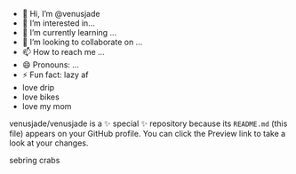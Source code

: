 - 👋 Hi, I’m @venusjade
- 👀 I’m interested in...
- 🌱 I’m currently learning ...
- 💞️ I’m looking to collaborate on ...
- 📫 How to reach me ...
- 😄 Pronouns: ...
- ⚡ Fun fact: lazy af
- love drip
- love bikes
- love my mom


venusjade/venusjade is a ✨ special ✨ repository because its `README.md` (this file) appears on your GitHub profile.
You can click the Preview link to take a look at your changes.

sebring
crabs


